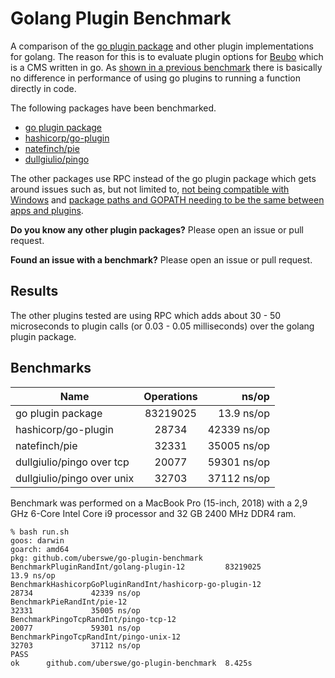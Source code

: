 # Golang Plugin Benchmark

A comparison of the [go plugin package](https://golang.org/pkg/plugin/) and other plugin implementations for golang. The reason for this is to evaluate plugin options for [Beubo](https://github.com/uberswe/beubo) which is a CMS written in go. As [shown in a previous benchmark](https://github.com/uberswe/goplugins) there is basically no difference in performance of using go plugins to running a function directly in code.

The following packages have been benchmarked.

 - [go plugin package](https://golang.org/pkg/plugin/)
 - [hashicorp/go-plugin](https://github.com/hashicorp/go-plugin)
 - [natefinch/pie](https://github.com/natefinch/pie)
 - [dullgiulio/pingo](https://github.com/dullgiulio/pingo)
 
The other packages use RPC instead of the go plugin package which gets around issues such as, but not limited to, [not being compatible with Windows](https://github.com/golang/go/issues/19282) and [package paths and GOPATH needing to be the same between apps and plugins](https://github.com/golang/go/issues/20481).

**Do you know any other plugin packages?** Please open an issue or pull request.

**Found an issue with a benchmark?** Please open an issue or pull request.

## Results

The other plugins tested are using RPC which adds about 30 - 50 microseconds to plugin calls (or 0.03 - 0.05 milliseconds) over the golang plugin package.

## Benchmarks

| Name                       | Operations | ns/op       |
| -------------------------- |:----------:| -----------:|
| go plugin package          | 83219025   | 13.9 ns/op  |
| hashicorp/go-plugin        | 28734      | 42339 ns/op |
| natefinch/pie              | 32331      | 35005 ns/op |
| dullgiulio/pingo over tcp  | 20077      | 59301 ns/op |
| dullgiulio/pingo over unix | 32703      | 37112 ns/op |

Benchmark was performed on a MacBook Pro (15-inch, 2018) with a 2,9 GHz 6-Core Intel Core i9 processor and 32 GB 2400 MHz DDR4 ram.

```
% bash run.sh
goos: darwin
goarch: amd64
pkg: github.com/uberswe/go-plugin-benchmark
BenchmarkPluginRandInt/golang-plugin-12         83219025                13.9 ns/op
BenchmarkHashicorpGoPluginRandInt/hashicorp-go-plugin-12                   28734             42339 ns/op
BenchmarkPieRandInt/pie-12                                                 32331             35005 ns/op
BenchmarkPingoTcpRandInt/pingo-tcp-12                                      20077             59301 ns/op
BenchmarkPingoTcpRandInt/pingo-unix-12                                     32703             37112 ns/op
PASS
ok      github.com/uberswe/go-plugin-benchmark  8.425s
```
